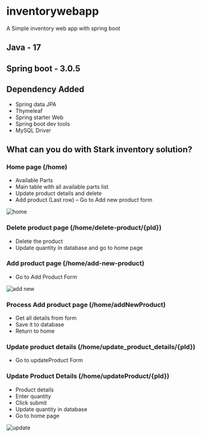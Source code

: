 # inventorywebapp
A Simple inventory web app with spring boot

## Java - 17
## Spring boot - 3.0.5 
## Dependency Added 
-	Spring data JPA
-	Thymeleaf
-	Spring starter Web
-	Spring boot dev tools
-	MySQL Driver
## What can you do with Stark inventory solution?
### Home page (/home)
-	Available Parts
-	Main table with all available parts list
-	Update product details and delete
-	Add product (Last row) – Go to Add new product form

![home](https://user-images.githubusercontent.com/56655031/236650874-108d7449-d08f-4cd9-a590-3d5f41b1811f.PNG)

### Delete product page (/home/delete-product/{pId})
-	Delete the product 
-	Update quantity in database and go to home page

### Add product page (/home/add-new-product)
-	Go to Add Product Form

![add new](https://user-images.githubusercontent.com/56655031/236650941-cd7e0a55-d13e-4410-9276-b0c333b7324e.PNG)

### Process Add product page (/home/addNewProduct)
-	Get all details from form
-	Save it to database 
-	Return to home

### Update product details (/home/update_product_details/{pId})
-	Go to updateProduct Form

### Update Product Details (/home/updateProduct/{pId})
-	Product details 
-	Enter quantity
-	Click submit 
-	Update quantity in database 
-	Go to home page

![update](https://user-images.githubusercontent.com/56655031/236650948-2941528d-4392-44b2-95b1-e967935052ec.PNG)

